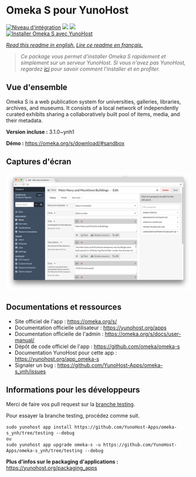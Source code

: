 # Omeka S pour YunoHost

[![Niveau d'intégration](https://dash.yunohost.org/integration/omeka-s.svg)](https://dash.yunohost.org/appci/app/omeka-s) ![](https://ci-apps.yunohost.org/ci/badges/omeka-s.status.svg) ![](https://ci-apps.yunohost.org/ci/badges/omeka-s.maintain.svg)  
[![Installer Omeka S avec YunoHost](https://install-app.yunohost.org/install-with-yunohost.svg)](https://install-app.yunohost.org/?app=omeka-s)

*[Read this readme in english.](./README.md)*
*[Lire ce readme en français.](./README_fr.md)*

> *Ce package vous permet d'installer Omeka S rapidement et simplement sur un serveur YunoHost.
Si vous n'avez pas YunoHost, regardez [ici](https://yunohost.org/#/install) pour savoir comment l'installer et en profiter.*

## Vue d'ensemble

Omeka S is a web publication system for universities, galleries, libraries, archives, and museums. It consists of a local network of independently curated exhibits sharing a collaboratively built pool of items, media, and their metadata.

**Version incluse :** 3.1.0~ynh1

**Démo :** https://omeka.org/s/download/#sandbox

## Captures d'écran

![](./doc/screenshots/omeka-s.png)

## Documentations et ressources

* Site officiel de l'app : https://omeka.org/s/
* Documentation officielle utilisateur : https://yunohost.org/apps
* Documentation officielle de l'admin : https://omeka.org/s/docs/user-manual/
* Dépôt de code officiel de l'app : https://github.com/omeka/omeka-s
* Documentation YunoHost pour cette app : https://yunohost.org/app_omeka-s
* Signaler un bug : https://github.com/YunoHost-Apps/omeka-s_ynh/issues

## Informations pour les développeurs

Merci de faire vos pull request sur la [branche testing](https://github.com/YunoHost-Apps/omeka-s_ynh/tree/testing).

Pour essayer la branche testing, procédez comme suit.
```
sudo yunohost app install https://github.com/YunoHost-Apps/omeka-s_ynh/tree/testing --debug
ou
sudo yunohost app upgrade omeka-s -u https://github.com/YunoHost-Apps/omeka-s_ynh/tree/testing --debug
```

**Plus d'infos sur le packaging d'applications :** https://yunohost.org/packaging_apps